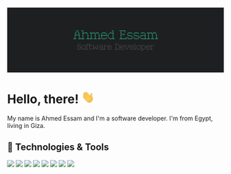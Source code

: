 ![](https://raw.githubusercontent.com/ahmedessam77/ahmedessam77/master/assets/header.png "Header")

# Hello, there! <img src="https://raw.githubusercontent.com/ahmedessam77/ahmedessam77/master/assets/wave.gif" width="30px" height="30px" />

My name is Ahmed Essam and I'm a software developer. I'm from Egypt, living in Giza.

## 🔧 Technologies & Tools
![](https://img.shields.io/badge/OS-Windows-informational?style=flat&logo=windows&logoColor=white&color=2bbc8a)
![](https://img.shields.io/badge/Editor-VS_Code-informational?style=flat&logo=visualstudiocode&logoColor=white&color=2bbc8a)
![](https://img.shields.io/badge/Code-JavaScript-informational?style=flat&logo=javascript&logoColor=white&color=2bbc8a)
![](https://img.shields.io/badge/Code-Python-informational?style=flat&logo=python&logoColor=white&color=2bbc8a)
![](https://img.shields.io/badge/Code-ReactJS-informational?style=flat&logo=react&logoColor=white&color=2bbc8a)
![](https://img.shields.io/badge/DB-PostgreSQL-informational?style=flat&logo=postgresql&logoColor=white&color=2bbc8a)
![](https://img.shields.io/badge/Tools-Asterisk_PBX-informational?style=flat&logo=zoiper&logoColor=white&color=2bbc8a)
![](https://img.shields.io/badge/Cloud-Amazon_AWS-informational?style=flat&logo=amazon&logoColor=white&color=2bbc8a)